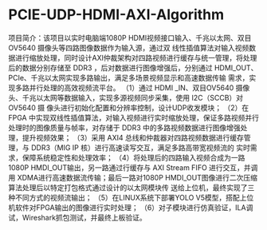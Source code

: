 # PCIE-UDP-HDMI-AXI-Algorithm
项目简介：该项目以实时电脑端1080P HDMI视频接口输入、千兆以太网、双目 OV5640 摄像头等四路图像数据作为输入源，通过双
线性插值算法对输入视频数据进行缩放处理，同时设计AXI仲裁架构对四路视频进行缓存与统一管理，将处理后的数据分别存储至
DDR3 ，后对数据进行图像增强后，分别通过 HDMI_OUT、PCIe、千兆以太网实现多路输出，满足多场景视频显示和高速数据传输
需求，实现多路并行处理的高效视频流平台。
（1）通过 HDMI _IN、双目OV5640 摄像头、千兆以太网等数据输入，实现多源视频同步采集，使用 I2C（SCCB）对 OV5640 摄
像头进行初始化配置和分辨率控制，设计UDP收发模块；
（2）在 FPGA 中实现双线性插值算法，对输入视频进行实时缩放处理，保证多路视频并行处理时的图像质量与帧率，对存储于
DDR3 中的多路视频数据进行图像增强处理，提升视频效果；
（3）采用 AXI4 总线和仲裁器对四路视频数据进行缓存管理，与 DDR3（MIG IP 核）进行高速读写交互，满足多路高带宽视频流的
实时需求，保障系统稳定性和处理效率；
（4）将处理后的四路输入视频合成为一路1080P HMDI_OUT输出，另一路通过行缓存与 AXI Stream FIFO 进行交互，并调用
XDMA进行高速数据流传输；最后一路对1080P HMDI_OUT图像进行二次压缩算法处理后以特定打包格式通过设计的以太网模块传
送给上位机，最终实现了三种不同方式的视频流输出；
（5）在LINUX系统下部署YOLO V5模型，搭配上位机软件对FPGA输出的图像进行实时处理；
（6）对子模块进行仿真验证，ILA调试，Wireshark抓包测试，并最终上板验证。
